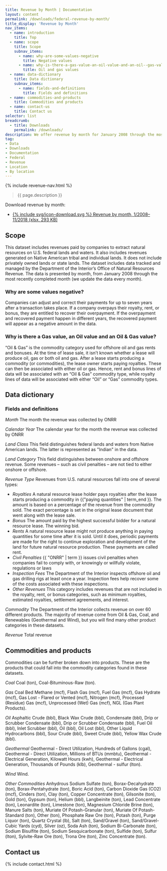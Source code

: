 ```yaml
---
title: Revenue by Month | Documentation
layout: content
permalink: /downloads/federal-revenue-by-month/
title_display: 'Revenue by Month'
nav_items:
  - name: introduction
    title: Top
  - name: scope
    title: Scope
    subnav_items:
      - name: why-are-some-values-negative
        title: Negative values
      - name: why-is-there-a-gas-value-an-oil-value-and-an-oil--gas-value
        title: Oil and gas values
  - name: data-dictionary
    title: Data dictionary
    subnav_items:
      - name: fields-and-definitions
        title: Fields and definitions
  - name: commodities-and-products
    title: Commodities and products
  - name: contact-us
    title: Contact us
selector: list
breadcrumb:
  - title: Downloads
    permalink: /downloads/
description: We offer revenue by month for January 2008 through the most recently completed month of the current year. The data includes federal offshore and onshore revenue, along with revenue from Native American lands. The data is further broken down by revenue type (e.g., bonuses, rents, and royalties) and commodity.
tag:
- Data
- Downloads
- Documentation
- Federal
- Revenue
- Location
- By location
---
```


{% include revenue-nav.html %}

> {{ page.description }}

Download revenue by month:

<ul class="downloads-download_links list-unstyled">
  <li><a href="{{ site.baseurl }}/downloads/monthly_revenue_11-2018.xlsx">{% include svg/icon-download.svg %} Revenue by month, 1/2008–11/2018 (xlsx, 293 KB)
  </a></li>
</ul>
<!--<p class="u-margin-top" markdown="1">We also have [notes on this data](https://github.com/onrr/doi-extractives-data/wiki/Data-Catalog#federal-revenue) from the web development team as they built the interactions on this site.</p>-->

## Scope

This dataset includes revenues paid by companies to extract natural resources on U.S. federal lands and waters. It also includes revenues generated on Native American tribal and individual lands. It does not include privately owned lands or state lands. The dataset includes data tracked and managed by the Department of the Interior’s Office of Natural Resources Revenue. The data is presented by month, from January 2008 through the most recently completed month (we update the data every month).

### Why are some values negative?

Companies can adjust and correct their payments for up to seven years after a transaction takes place. If a company overpays their royalty, rent, or bonus, they are entitled to recover their overpayment. If the overpayment and recovered payment happen in different years, the recovered payment will appear as a negative amount in the data.

### Why is there a Gas value, an Oil value and an Oil & Gas value?

“Oil & Gas” is the commodity category used for offshore oil and gas rents and bonuses. At the time of lease sale, it isn’t known whether a lease will produce oil, gas or both oil and gas. After a lease starts producing a commodity (or commodities), the lease owner starts paying royalties. These can then be associated with either oil or gas. Hence, rent and bonus lines of data will be associated with an “Oil & Gas” commodity type, while royalty lines of data will be associated with either “Oil” or “Gas” commodity types.

## Data dictionary

### Fields and definitions

_Month_ The month the revenue was collected by ONRR

_Calendar Year_ The calendar year for the month the revenue was collected by ONRR

_Land Class_ This field distinguishes federal lands and waters from Native American lands. The latter is represented as "Indian" in the data.

_Land Category_ This field distinguishes between onshore and offshore revenue. Some revenues – such as civil penalties – are not tied to either onshore or offshore.

_Revenue Type_ Revenues from U.S. natural resources fall into one of several types:

* _Royalties_ A natural resource lease holder pays royalties after the lease starts producing a commodity in {{"paying quantities" | term_end }}. The amount is based on a percentage of the revenue from the commodity sold. The exact percentage is set in the original lease document that went along with the lease sale.
* _Bonus_ The amount paid by the highest successful bidder for a natural resource lease. The winning bid.
* _Rents_ A natural resource lease might not produce anything in paying quantities for some time after it is sold. Until it does, periodic payments are made for the right to continue exploration and development of the land for future natural resource production. These payments are called rent.
* _Civil Penalties_ {{ "ONRR" | term }} issues civil penalties when companies fail to comply with, or knowingly or willfully violate, regulations or laws
* _Inspection Fees_ The Department of the Interior inspects offshore oil and gas drilling rigs at least once a year. Inspection fees help recover some of the costs associated with these inspections.
* _Other Revenues_ This category includes revenues that are not included in the royalty, rent, or bonus categories, such as minimum royalties, estimated royalties, settlement agreements, and interest.

_Commodity_ The Department of the Interior collects revenue on over 60 different products. The majority of revenue come from Oil & Gas, Coal, and Renewables (Geothermal and Wind), but you will find many other product categories in these datasets.

_Revenue_ Total revenue

## Commodities and products

Commodities can be further broken down into products. These are the products that could fall into the commodity categories found in these datasets.

_Coal_ Coal (ton), Coal-Bituminous-Raw (ton).

_Gas_ Coal Bed Methane (mcf), Flash Gas (mcf), Fuel Gas (mcf), Gas Hydrate (mcf), Gas Lost - Flared or Vented (mcf), Nitrogen (mcf), Processed (Residue) Gas (mcf), Unprocessed (Wet) Gas (mcf), NGL (Gas Plant Products).

_Oil_ Asphaltic Crude (bbl), Black Wax Crude (bbl), Condensate (bbl), Drip or Scrubber Condensate (bbl),  Drip or Scrubber Condensate (bbl), Fuel Oil (bbl), Inlet Scrubber (bbl), Oil (bbl), Oil Lost (bbl), Other Liquid Hydrocarbons (bbl), Sour Crude (bbl), Sweet Crude (bbl), Yellow Wax Crude (bbl).

_Geothermal_ Geothermal - Direct Utilization, Hundreds of Gallons (cgal), Geothermal - Direct Utilization, Millions of BTUs (mmbtu), Geothermal - Electrical Generation, Kilowatt Hours (kwh), Geothermal - Electrical Generation, Thousands of Pounds (klb), Geothermal - sulfur (lton).

_Wind_ Wind.

_Other Commodities_ Anhydrous Sodium Sulfate (ton), Borax-Decahydrate (ton), Borax-Pentahydrate (ton), Boric Acid (ton), Carbon Dioxide Gas (CO2) (mcf), Cinders (ton), Clay (ton), Copper Concentrate (ton), Gilsonite (ton), Gold (ton), Gypsum (ton), Helium (bbl), Langbeinite (ton), Lead Concentrate (ton), Leonardite (ton), Limestone (ton), Magnesium Chloride Brine (ton), Manure Salts (ton), Muriate Of Potash-Granular (ton), Muriate Of Potash-Standard (ton), Other (ton), Phosphate Raw Ore (ton), Potash (ton), Purge Liquor (ton), Quartz Crystal (lb), Salt (ton), Sand/Gravel (ton), Sand/Gravel-Cubic Yards (cyd), Silver (oz), Soda Ash (ton), Sodium Bi-Carbonate (ton), Sodium Bisulfite (ton), Sodium Sesquicarbonate (ton), Sulfide (ton), Sulfur (lton), Sylvite-Raw Ore (ton), Trona Ore (ton), Zinc Concentrate (ton).

## Contact us

{% include contact.html %}
